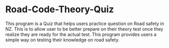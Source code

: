 # Road-Code-Theory-Quiz
This program is a Quiz that helps users practice question on Road safety in NZ. This is to allow user to be better prepare on their theory test once they realize they are ready for the actual test. This program provides users a simple way on testing their knowledge on road safety.

